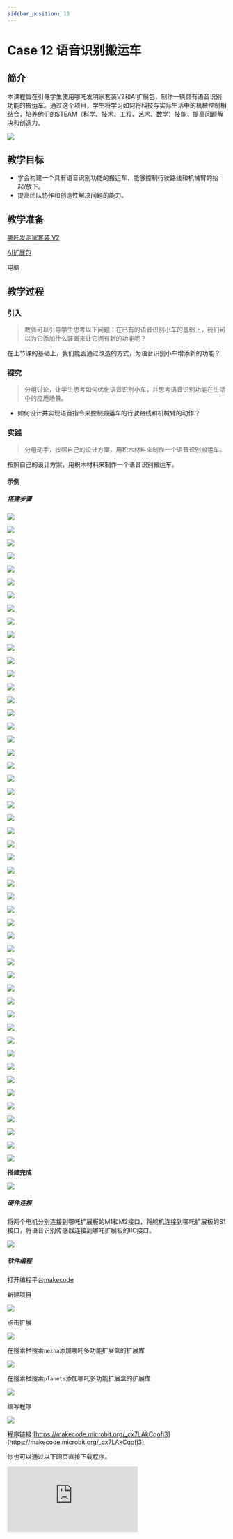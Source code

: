 ```yaml
---
sidebar_position: 13
---
```


# Case 12 语音识别搬运车


## 简介

本课程旨在引导学生使用哪吒发明家套装V2和AI扩展包，制作一辆具有语音识别功能的搬运车。通过这个项目，学生将学习如何将科技与实际生活中的机械控制相结合，培养他们的STEAM（科学、技术、工程、艺术、数学）技能，提高问题解决和创造力。

![](./images/ai-accessories-pack-case-12-01.png)

## 教学目标

- 学会构建一个具有语音识别功能的搬运车，能够控制行驶路线和机械臂的抬起/放下。
- 提高团队协作和创造性解决问题的能力。

## 教学准备

[哪吒发明家套装 V2](https://www.elecfreaks.com/nezha-inventor-s-kit-v2-for-micro-bit.html)

[AI扩展包](https://www.elecfreaks.com/nezha-inventor-s-kit-v2-for-micro-bit.html)

电脑

## 教学过程

### 引入

>教师可以引导学生思考以下问题：在已有的语音识别小车的基础上，我们可以为它添加什么装置来让它拥有新的功能呢？

在上节课的基础上，我们能否通过改造的方式，为语音识别小车增添新的功能？

### 探究

>分组讨论，让学生思考如何优化语音识别小车，并思考语音识别功能在生活中的应用场景。

- 如何设计并实现语音指令来控制搬运车的行驶路线和机械臂的动作？

### 实践

>分组动手，按照自己的设计方案，用积木材料来制作一个语音识别搬运车。

按照自己的设计方案，用积木材料来制作一个语音识别搬运车。

#### 示例

##### 搭建步骤


![](./images/ai-accessories-pack-step-12-01.png)

![](./images/ai-accessories-pack-step-12-02.png)

![](./images/ai-accessories-pack-step-12-03.png)

![](./images/ai-accessories-pack-step-12-04.png)

![](./images/ai-accessories-pack-step-12-05.png)

![](./images/ai-accessories-pack-step-12-06.png)

![](./images/ai-accessories-pack-step-12-07.png)

![](./images/ai-accessories-pack-step-12-08.png)

![](./images/ai-accessories-pack-step-12-09.png)

![](./images/ai-accessories-pack-step-12-10.png)

![](./images/ai-accessories-pack-step-12-11.png)

![](./images/ai-accessories-pack-step-12-12.png)

![](./images/ai-accessories-pack-step-12-13.png)

![](./images/ai-accessories-pack-step-12-14.png)

![](./images/ai-accessories-pack-step-12-15.png)

![](./images/ai-accessories-pack-step-12-16.png)

![](./images/ai-accessories-pack-step-12-17.png)

![](./images/ai-accessories-pack-step-12-18.png)

![](./images/ai-accessories-pack-step-12-19.png)

![](./images/ai-accessories-pack-step-12-20.png)

![](./images/ai-accessories-pack-step-12-21.png)

![](./images/ai-accessories-pack-step-12-22.png)

![](./images/ai-accessories-pack-step-12-23.png)

![](./images/ai-accessories-pack-step-12-24.png)

![](./images/ai-accessories-pack-step-12-25.png)

![](./images/ai-accessories-pack-step-12-26.png)

![](./images/ai-accessories-pack-step-12-27.png)

![](./images/ai-accessories-pack-step-12-28.png)

![](./images/ai-accessories-pack-step-12-29.png)

![](./images/ai-accessories-pack-step-12-30.png)

![](./images/ai-accessories-pack-step-12-31.png)

![](./images/ai-accessories-pack-step-12-32.png)

![](./images/ai-accessories-pack-step-12-33.png)

![](./images/ai-accessories-pack-step-12-34.png)

![](./images/ai-accessories-pack-step-12-35.png)

![](./images/ai-accessories-pack-step-12-36.png)

![](./images/ai-accessories-pack-step-12-37.png)

![](./images/ai-accessories-pack-step-12-38.png)

![](./images/ai-accessories-pack-step-12-39.png)

![](./images/ai-accessories-pack-step-12-40.png)

![](./images/ai-accessories-pack-step-12-41.png)

![](./images/ai-accessories-pack-step-12-42.png)

![](./images/ai-accessories-pack-step-12-43.png)

![](./images/ai-accessories-pack-step-12-44.png)

![](./images/ai-accessories-pack-step-12-45.png)

![](./images/ai-accessories-pack-step-12-46.png)

![](./images/ai-accessories-pack-step-12-47.png)

![](./images/ai-accessories-pack-step-12-48.png)

![](./images/ai-accessories-pack-step-12-49.png)

![](./images/ai-accessories-pack-step-12-50.png)


**搭建完成**

![](./images/ai-accessories-pack-case-01-01.png)

##### 硬件连接

将两个电机分别连接到哪吒扩展板的M1和M2接口，将舵机连接到哪吒扩展板的S1接口，将语音识别传感器连接到哪吒扩展板的IIC接口。

 ![](./images/ai-accessories-pack-case-12-02.png)

##### 软件编程

打开编程平台[makecode](https://makecode.microbit.org/#)

新建项目

![](./images/ai-accessories-pack-case-01-03.png)

点击扩展

![](./images/ai-accessories-pack-case-01-04.png)

在搜索栏搜索`nezha`添加哪吒多功能扩展盒的扩展库

![](./images/ai-accessories-pack-case-01-06.png)

在搜索栏搜索`planets`添加哪吒多功能扩展盒的扩展库

![](./images/ai-accessories-pack-case-01-07.png)

编写程序

![](./images/ai-accessories-pack-case-12-08.png)


程序链接:[https://makecode.microbit.org/_cx7LAkCqofj3](https://makecode.microbit.org/_cx7LAkCqofj3)

你也可以通过以下网页直接下载程序。

<div
    style={{
        position: 'relative',
        paddingBottom: '60%',
        overflow: 'hidden',
    }}
>
    <iframe
        src="https://makecode.microbit.org/_cx7LAkCqofj3"
        frameborder="0"
        sandbox="allow-popups allow-forms allow-scripts allow-same-origin"
        style={{
            position: 'absolute',
            width: '100%',
            height: '100%',
        }}
    />
</div>


### 团队合作与展示

学生分成小组，共同完成案例的制作和程序编写。

鼓励学生之间相互合作、交流和分享经验。

每个小组有机会向其他小组展示他们制作的案例。

#### 示例案例效果

通过语音即可控制小车的行驶路线并控制它抬起或者放下机械臂。

![](./images/ai-accessories-pack-case-12.gif)

### 反思

>分组分享，让每组的学生分享自己的制作过程和心得，总结自己遇到的问题和解决办法，评价自己的优点和不足。-->


### 扩展知识

*** 语音识别技术在生活中的实际应用 ***

语音识别技术在生活中的实际应用非常广泛，已经成为许多领域的重要工具。以下是一些常见的实际应用：

智能助手：语音识别技术被用于创建智能助手，如Apple的Siri、Amazon的Alexa、谷歌的Google Assistant等。这些助手能够回答问题、执行任务，如设定提醒、查询天气、播放音乐等，全程仅需使用语音指令。

汽车系统：许多现代汽车配备了语音识别技术，允许驾驶员使用语音来控制导航、电话、音乐播放等功能，从而提高驾驶安全性。

医疗记录：在医疗领域，医生和护士可以使用语音识别来记录病人信息、病历和处方，提高工作效率。

客户服务：语音识别被用于自动化客户服务，例如通过自动语音应答（IVR）系统，客户可以使用语音来与公司或组织互动，查询信息或处理问题。

语音翻译：语音识别技术也用于语音翻译应用程序，允许人们进行实时语言翻译，有助于跨语言交流。

残疾人辅助：语音识别对于有视觉或身体障碍的人来说是一种重要的辅助工具。他们可以使用语音识别来控制计算机、浏览互联网、发送电子邮件等。

语音搜索：在智能手机和智能音箱上，用户可以使用语音搜索来查找信息、商店、餐厅等，而无需手动输入。

教育：在教育领域，语音识别技术可以用于辅助学习，帮助学生提高阅读和拼写能力，以及理解和表达口头语言。

安全领域：语音识别可以用于身份验证和安全访问，例如通过语音来解锁手机或计算机，增强安全性。

娱乐和游戏：语音识别也用于娱乐和游戏领域，玩家可以通过语音命令来控制游戏角色或执行操作。

总的来说，语音识别技术已经深刻影响了我们的日常生活，使得与计算机和设备的互动更加自然和便捷，提高了效率和可访问性，同时也为新的应用领域带来了许多可能性。随着技术的不断进步，我们可以期待看到更多创新的语音识别应用。
